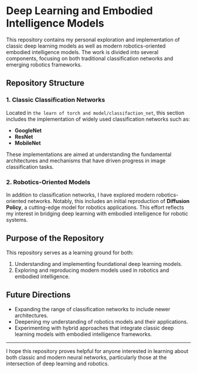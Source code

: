 # Deep Learning and Embodied Intelligence Models

This repository contains my personal exploration and implementation of classic deep learning models as well as modern robotics-oriented embodied intelligence models. The work is divided into several components, focusing on both traditional classification networks and emerging robotics frameworks.

## Repository Structure

### 1. Classic Classification Networks
Located in `the learn of torch and model/classifaction_net`, this section includes the implementation of widely used classification networks such as:

- **GoogleNet**
- **ResNet**
- **MobileNet**

These implementations are aimed at understanding the fundamental architectures and mechanisms that have driven progress in image classification tasks.

### 2. Robotics-Oriented Models
In addition to classification networks, I have explored modern robotics-oriented networks. Notably, this includes an initial reproduction of **Diffusion Policy**, a cutting-edge model for robotics applications. This effort reflects my interest in bridging deep learning with embodied intelligence for robotic systems.

## Purpose of the Repository
This repository serves as a learning ground for both:

1. Understanding and implementing foundational deep learning models.
2. Exploring and reproducing modern models used in robotics and embodied intelligence.

## Future Directions
- Expanding the range of classification networks to include newer architectures.
- Deepening my understanding of robotics models and their applications.
- Experimenting with hybrid approaches that integrate classic deep learning models with embodied intelligence frameworks.


---

I hope this repository proves helpful for anyone interested in learning about both classic and modern neural networks, particularly those at the intersection of deep learning and robotics.

